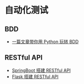 # 自动化测试
## BDD

* [一篇文章带你用 Python 玩转 BDD](./BDD_Demo)



## RESTful API

* [SpringBoot 搭建 RESTful API](./restful_api/api_sprintboot)
* [Flask 搭建 RESTful API](./restful_api/api_flask)

